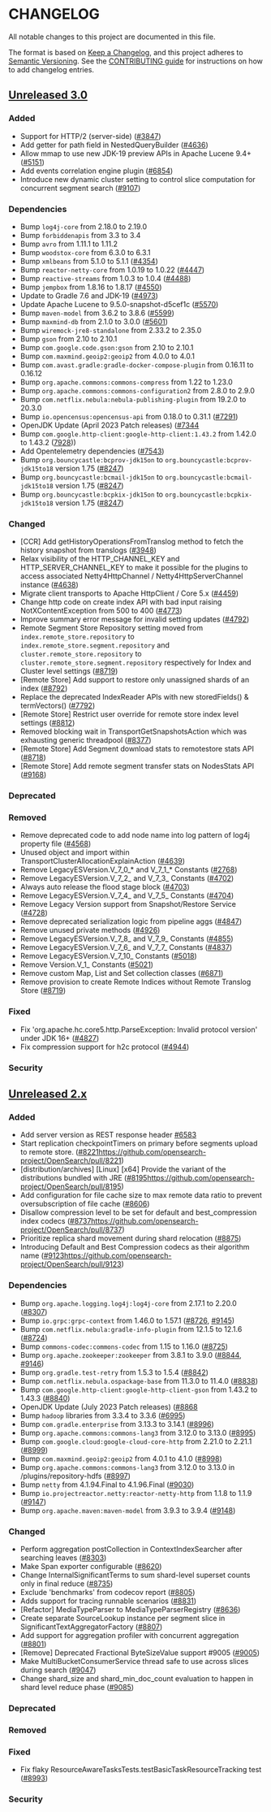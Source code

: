 # CHANGELOG
All notable changes to this project are documented in this file.

The format is based on [Keep a Changelog](https://keepachangelog.com/en/1.0.0/), and this project adheres to [Semantic Versioning](https://semver.org/spec/v2.0.0.html). See the [CONTRIBUTING guide](./CONTRIBUTING.md#Changelog) for instructions on how to add changelog entries.

## [Unreleased 3.0]
### Added
- Support for HTTP/2 (server-side) ([#3847](https://github.com/opensearch-project/OpenSearch/pull/3847))
- Add getter for path field in NestedQueryBuilder ([#4636](https://github.com/opensearch-project/OpenSearch/pull/4636))
- Allow mmap to use new JDK-19 preview APIs in Apache Lucene 9.4+ ([#5151](https://github.com/opensearch-project/OpenSearch/pull/5151))
- Add events correlation engine plugin ([#6854](https://github.com/opensearch-project/OpenSearch/issues/6854))
- Introduce new dynamic cluster setting to control slice computation for concurrent segment search ([#9107](https://github.com/opensearch-project/OpenSearch/pull/9107))

### Dependencies
- Bump `log4j-core` from 2.18.0 to 2.19.0
- Bump `forbiddenapis` from 3.3 to 3.4
- Bump `avro` from 1.11.1 to 1.11.2
- Bump `woodstox-core` from 6.3.0 to 6.3.1
- Bump `xmlbeans` from 5.1.0 to 5.1.1 ([#4354](https://github.com/opensearch-project/OpenSearch/pull/4354))
- Bump `reactor-netty-core` from 1.0.19 to 1.0.22 ([#4447](https://github.com/opensearch-project/OpenSearch/pull/4447))
- Bump `reactive-streams` from 1.0.3 to 1.0.4 ([#4488](https://github.com/opensearch-project/OpenSearch/pull/4488))
- Bump `jempbox` from 1.8.16 to 1.8.17 ([#4550](https://github.com/opensearch-project/OpenSearch/pull/4550))
- Update to Gradle 7.6 and JDK-19 ([#4973](https://github.com/opensearch-project/OpenSearch/pull/4973))
- Update Apache Lucene to 9.5.0-snapshot-d5cef1c ([#5570](https://github.com/opensearch-project/OpenSearch/pull/5570))
- Bump `maven-model` from 3.6.2 to 3.8.6 ([#5599](https://github.com/opensearch-project/OpenSearch/pull/5599))
- Bump `maxmind-db` from 2.1.0 to 3.0.0 ([#5601](https://github.com/opensearch-project/OpenSearch/pull/5601))
- Bump `wiremock-jre8-standalone` from 2.33.2 to 2.35.0
- Bump `gson` from 2.10 to 2.10.1
- Bump `com.google.code.gson:gson` from 2.10 to 2.10.1
- Bump `com.maxmind.geoip2:geoip2` from 4.0.0 to 4.0.1
- Bump `com.avast.gradle:gradle-docker-compose-plugin` from 0.16.11 to 0.16.12
- Bump `org.apache.commons:commons-compress` from 1.22 to 1.23.0
- Bump `org.apache.commons:commons-configuration2` from 2.8.0 to 2.9.0
- Bump `com.netflix.nebula:nebula-publishing-plugin` from 19.2.0 to 20.3.0
- Bump `io.opencensus:opencensus-api` from 0.18.0 to 0.31.1 ([#7291](https://github.com/opensearch-project/OpenSearch/pull/7291))
- OpenJDK Update (April 2023 Patch releases) ([#7344](https://github.com/opensearch-project/OpenSearch/pull/7344)
- Bump `com.google.http-client:google-http-client:1.43.2` from 1.42.0 to 1.43.2 ([7928](https://github.com/opensearch-project/OpenSearch/pull/7928)))
- Add Opentelemetry dependencies ([#7543](https://github.com/opensearch-project/OpenSearch/issues/7543))
- Bump `org.bouncycastle:bcprov-jdk15on` to `org.bouncycastle:bcprov-jdk15to18` version 1.75 ([#8247](https://github.com/opensearch-project/OpenSearch/pull/8247))
- Bump `org.bouncycastle:bcmail-jdk15on` to `org.bouncycastle:bcmail-jdk15to18` version 1.75 ([#8247](https://github.com/opensearch-project/OpenSearch/pull/8247))
- Bump `org.bouncycastle:bcpkix-jdk15on` to `org.bouncycastle:bcpkix-jdk15to18` version 1.75 ([#8247](https://github.com/opensearch-project/OpenSearch/pull/8247))

### Changed
- [CCR] Add getHistoryOperationsFromTranslog method to fetch the history snapshot from translogs ([#3948](https://github.com/opensearch-project/OpenSearch/pull/3948))
- Relax visibility of the HTTP_CHANNEL_KEY and HTTP_SERVER_CHANNEL_KEY to make it possible for the plugins to access associated Netty4HttpChannel / Netty4HttpServerChannel instance ([#4638](https://github.com/opensearch-project/OpenSearch/pull/4638))
- Migrate client transports to Apache HttpClient / Core 5.x ([#4459](https://github.com/opensearch-project/OpenSearch/pull/4459))
- Change http code on create index API with bad input raising NotXContentException from 500 to 400 ([#4773](https://github.com/opensearch-project/OpenSearch/pull/4773))
- Improve summary error message for invalid setting updates ([#4792](https://github.com/opensearch-project/OpenSearch/pull/4792))
- Remote Segment Store Repository setting moved from `index.remote_store.repository` to `index.remote_store.segment.repository` and `cluster.remote_store.repository` to `cluster.remote_store.segment.repository` respectively for Index and Cluster level settings ([#8719](https://github.com/opensearch-project/OpenSearch/pull/8719))
- [Remote Store] Add support to restore only unassigned shards of an index ([#8792](https://github.com/opensearch-project/OpenSearch/pull/8792))
- Replace the deprecated IndexReader APIs with new storedFields() & termVectors() ([#7792](https://github.com/opensearch-project/OpenSearch/pull/7792))
- [Remote Store] Restrict user override for remote store index level settings ([#8812](https://github.com/opensearch-project/OpenSearch/pull/8812))
- Removed blocking wait in TransportGetSnapshotsAction which was exhausting generic threadpool ([#8377](https://github.com/opensearch-project/OpenSearch/pull/8377))
- [Remote Store] Add Segment download stats to remotestore stats API ([#8718](https://github.com/opensearch-project/OpenSearch/pull/8718))
- [Remote Store] Add remote segment transfer stats on NodesStats API ([#9168](https://github.com/opensearch-project/OpenSearch/pull/9168))

### Deprecated

### Removed
- Remove deprecated code to add node name into log pattern of log4j property file ([#4568](https://github.com/opensearch-project/OpenSearch/pull/4568))
- Unused object and import within TransportClusterAllocationExplainAction ([#4639](https://github.com/opensearch-project/OpenSearch/pull/4639))
- Remove LegacyESVersion.V_7_0_* and V_7_1_* Constants ([#2768](https://https://github.com/opensearch-project/OpenSearch/pull/2768))
- Remove LegacyESVersion.V_7_2_ and V_7_3_ Constants ([#4702](https://github.com/opensearch-project/OpenSearch/pull/4702))
- Always auto release the flood stage block ([#4703](https://github.com/opensearch-project/OpenSearch/pull/4703))
- Remove LegacyESVersion.V_7_4_ and V_7_5_ Constants ([#4704](https://github.com/opensearch-project/OpenSearch/pull/4704))
- Remove Legacy Version support from Snapshot/Restore Service ([#4728](https://github.com/opensearch-project/OpenSearch/pull/4728))
- Remove deprecated serialization logic from pipeline aggs ([#4847](https://github.com/opensearch-project/OpenSearch/pull/4847))
- Remove unused private methods ([#4926](https://github.com/opensearch-project/OpenSearch/pull/4926))
- Remove LegacyESVersion.V_7_8_ and V_7_9_ Constants ([#4855](https://github.com/opensearch-project/OpenSearch/pull/4855))
- Remove LegacyESVersion.V_7_6_ and V_7_7_ Constants ([#4837](https://github.com/opensearch-project/OpenSearch/pull/4837))
- Remove LegacyESVersion.V_7_10_ Constants ([#5018](https://github.com/opensearch-project/OpenSearch/pull/5018))
- Remove Version.V_1_ Constants ([#5021](https://github.com/opensearch-project/OpenSearch/pull/5021))
- Remove custom Map, List and Set collection classes ([#6871](https://github.com/opensearch-project/OpenSearch/pull/6871))
- Remove provision to create Remote Indices without Remote Translog Store ([#8719](https://github.com/opensearch-project/OpenSearch/pull/8719))

### Fixed
- Fix 'org.apache.hc.core5.http.ParseException: Invalid protocol version' under JDK 16+ ([#4827](https://github.com/opensearch-project/OpenSearch/pull/4827))
- Fix compression support for h2c protocol ([#4944](https://github.com/opensearch-project/OpenSearch/pull/4944))

### Security

## [Unreleased 2.x]
### Added
- Add server version as REST response header [#6583](https://github.com/opensearch-project/OpenSearch/issues/6583)
- Start replication checkpointTimers on primary before segments upload to remote store. ([#8221]()https://github.com/opensearch-project/OpenSearch/pull/8221)
- [distribution/archives] [Linux] [x64] Provide the variant of the distributions bundled with JRE ([#8195]()https://github.com/opensearch-project/OpenSearch/pull/8195)
- Add configuration for file cache size to max remote data ratio to prevent oversubscription of file cache ([#8606](https://github.com/opensearch-project/OpenSearch/pull/8606))
- Disallow compression level to be set for default and best_compression index codecs ([#8737]()https://github.com/opensearch-project/OpenSearch/pull/8737)
- Prioritize replica shard movement during shard relocation ([#8875](https://github.com/opensearch-project/OpenSearch/pull/8875))
- Introducing Default and Best Compression codecs as their algorithm name ([#9123]()https://github.com/opensearch-project/OpenSearch/pull/9123)

### Dependencies
- Bump `org.apache.logging.log4j:log4j-core` from 2.17.1 to 2.20.0 ([#8307](https://github.com/opensearch-project/OpenSearch/pull/8307))
- Bump `io.grpc:grpc-context` from 1.46.0 to 1.57.1 ([#8726](https://github.com/opensearch-project/OpenSearch/pull/8726), [#9145](https://github.com/opensearch-project/OpenSearch/pull/9145))
- Bump `com.netflix.nebula:gradle-info-plugin` from 12.1.5 to 12.1.6 ([#8724](https://github.com/opensearch-project/OpenSearch/pull/8724))
- Bump `commons-codec:commons-codec` from 1.15 to 1.16.0 ([#8725](https://github.com/opensearch-project/OpenSearch/pull/8725))
- Bump `org.apache.zookeeper:zookeeper` from 3.8.1 to 3.9.0 ([#8844](https://github.com/opensearch-project/OpenSearch/pull/8844), [#9146](https://github.com/opensearch-project/OpenSearch/pull/9146))
- Bump `org.gradle.test-retry` from 1.5.3 to 1.5.4 ([#8842](https://github.com/opensearch-project/OpenSearch/pull/8842))
- Bump `com.netflix.nebula.ospackage-base` from 11.3.0 to 11.4.0 ([#8838](https://github.com/opensearch-project/OpenSearch/pull/8838))
- Bump `com.google.http-client:google-http-client-gson` from 1.43.2 to 1.43.3 ([#8840](https://github.com/opensearch-project/OpenSearch/pull/8840))
- OpenJDK Update (July 2023 Patch releases) ([#8868](https://github.com/opensearch-project/OpenSearch/pull/8868)
- Bump `hadoop` libraries from 3.3.4 to 3.3.6 ([#6995](https://github.com/opensearch-project/OpenSearch/pull/6995))
- Bump `com.gradle.enterprise` from 3.13.3 to 3.14.1 ([#8996](https://github.com/opensearch-project/OpenSearch/pull/8996))
- Bump `org.apache.commons:commons-lang3` from 3.12.0 to 3.13.0 ([#8995](https://github.com/opensearch-project/OpenSearch/pull/8995))
- Bump `com.google.cloud:google-cloud-core-http` from 2.21.0 to 2.21.1 ([#8999](https://github.com/opensearch-project/OpenSearch/pull/8999))
- Bump `com.maxmind.geoip2:geoip2` from 4.0.1 to 4.1.0 ([#8998](https://github.com/opensearch-project/OpenSearch/pull/8998))
- Bump `org.apache.commons:commons-lang3` from 3.12.0 to 3.13.0 in /plugins/repository-hdfs ([#8997](https://github.com/opensearch-project/OpenSearch/pull/8997))
- Bump `netty` from 4.1.94.Final to 4.1.96.Final ([#9030](https://github.com/opensearch-project/OpenSearch/pull/9030))
- Bump `io.projectreactor.netty:reactor-netty-http` from 1.1.8 to 1.1.9 ([#9147](https://github.com/opensearch-project/OpenSearch/pull/9147))
- Bump `org.apache.maven:maven-model` from 3.9.3 to 3.9.4 ([#9148](https://github.com/opensearch-project/OpenSearch/pull/9148))

### Changed
- Perform aggregation postCollection in ContextIndexSearcher after searching leaves ([#8303](https://github.com/opensearch-project/OpenSearch/pull/8303))
- Make Span exporter configurable ([#8620](https://github.com/opensearch-project/OpenSearch/issues/8620))
- Change InternalSignificantTerms to sum shard-level superset counts only in final reduce ([#8735](https://github.com/opensearch-project/OpenSearch/pull/8735))
- Exclude 'benchmarks' from codecov report ([#8805](https://github.com/opensearch-project/OpenSearch/pull/8805))
- Adds support for tracing runnable scenarios ([#8831](https://github.com/opensearch-project/OpenSearch/pull/8831))
- [Refactor] MediaTypeParser to MediaTypeParserRegistry ([#8636](https://github.com/opensearch-project/OpenSearch/pull/8636))
- Create separate SourceLookup instance per segment slice in SignificantTextAggregatorFactory ([#8807](https://github.com/opensearch-project/OpenSearch/pull/8807))
- Add support for aggregation profiler with concurrent aggregation ([#8801](https://github.com/opensearch-project/OpenSearch/pull/8801))
- [Remove] Deprecated Fractional ByteSizeValue support #9005 ([#9005](https://github.com/opensearch-project/OpenSearch/pull/9005))
- Make MultiBucketConsumerService thread safe to use across slices during search ([#9047](https://github.com/opensearch-project/OpenSearch/pull/9047))
- Change shard_size and shard_min_doc_count evaluation to happen in shard level reduce phase ([#9085](https://github.com/opensearch-project/OpenSearch/pull/9085))

### Deprecated

### Removed

### Fixed
- Fix flaky ResourceAwareTasksTests.testBasicTaskResourceTracking test ([#8993](https://github.com/opensearch-project/OpenSearch/pull/8993))

### Security

[Unreleased 3.0]: https://github.com/opensearch-project/OpenSearch/compare/2.x...HEAD
[Unreleased 2.x]: https://github.com/opensearch-project/OpenSearch/compare/2.10...2.x
